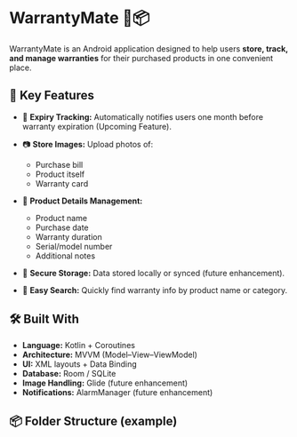 # WarrantyMate 🧾📦

WarrantyMate is an Android application designed to help users **store, track, and manage warranties** for their purchased products in one convenient place.

## 📱 Key Features

- 📅 **Expiry Tracking:** Automatically notifies users one month before warranty expiration (Upcoming Feature).
- 📷 **Store Images:** Upload photos of:
  - Purchase bill
  - Product itself
  - Warranty card
- 📝 **Product Details Management:**
  - Product name
  - Purchase date
  - Warranty duration
  - Serial/model number
  - Additional notes

- 🔐 **Secure Storage:** Data stored locally or synced (future enhancement).
- 🔎 **Easy Search:** Quickly find warranty info by product name or category.

## 🛠️ Built With

- **Language:** Kotlin + Coroutines
- **Architecture:** MVVM (Model–View–ViewModel)
- **UI:** XML layouts + Data Binding
- **Database:** Room / SQLite
- **Image Handling:** Glide (future enhancement)
- **Notifications:** AlarmManager (future enhancement)

## 📦 Folder Structure (example)

